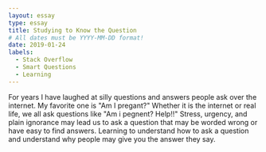 ```yaml
---
layout: essay
type: essay
title: Studying to Know the Question
# All dates must be YYYY-MM-DD format!
date: 2019-01-24
labels:
  - Stack Overflow
  - Smart Questions
  - Learning
---
```


For years I have laughed at silly questions and answers people ask over the internet. My favorite one is "Am I pregant?" Whether it is the internet or real life, we all ask questions like "Am i pegnent? Help!!" Stress, urgency, and plain ignorance may lead us to ask a question that may be worded wrong or have easy to find answers. Learning to understand how to ask a question and understand why people may give you the answer they say.

